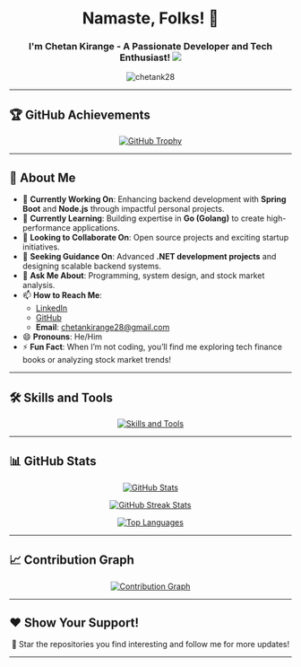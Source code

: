 <h1 align="center">Namaste, Folks! 🙏</h1>
<h3 align="center">I'm Chetan Kirange - A Passionate Developer and Tech Enthusiast! <img src="https://user-images.githubusercontent.com/73097560/115834477-dbab4500-a447-11eb-908a-139a6edaec5c.gif"></h3>

<p align="center">
  <img src="https://komarev.com/ghpvc/?username=chetanK28&label=Profile%20views&color=0e75b6&style=flat" alt="chetank28" />
</p>

---

## 🏆 GitHub Achievements

<p align="center">
  <a href="https://github.com/ryo-ma/github-profile-trophy">
    <img src="https://github-profile-trophy.vercel.app/?username=chetanK28&theme=onedark&no-frame=true&row=1&column=7" alt="GitHub Trophy" />
  </a>
</p>

---

## 🌟 About Me

- 🔭 **Currently Working On**: Enhancing backend development with **Spring Boot** and **Node.js** through impactful personal projects.  
- 🌱 **Currently Learning**: Building expertise in **Go (Golang)** to create high-performance applications.  
- 👯 **Looking to Collaborate On**: Open source projects and exciting startup initiatives.  
- 🤔 **Seeking Guidance On**: Advanced **.NET development projects** and designing scalable backend systems.  
- 💬 **Ask Me About**: Programming, system design, and stock market analysis.  
- 📫 **How to Reach Me**:  
  - [LinkedIn](https://linkedin.com/in/chetankirange28)  
  - [GitHub](https://github.com/chetanK28)  
  - **Email**: chetankirange28@gmail.com  
- 😄 **Pronouns**: He/Him  
- ⚡ **Fun Fact**: When I’m not coding, you’ll find me exploring tech finance books or analyzing stock market trends!  

---

## 🛠️ Skills and Tools

<p align="center">
  <a href="https://skillicons.dev">
    <img src="https://skillicons.dev/icons?i=java,python,js,html,css,react,spring,nodejs,mysql,git,github,linux,vscode,bootstrap,tailwind" alt="Skills and Tools" />
  </a>
</p>

---

## 📊 GitHub Stats

<p align="center">
  <a href="https://github.com/chetanK28">
    <img src="https://github-readme-stats.vercel.app/api?username=chetanK28&show_icons=true&theme=algolia" alt="GitHub Stats" />
  </a>
</p>

<p align="center">
  <a href="https://github.com/chetanK28">
    <img src="https://github-readme-streak-stats.herokuapp.com/?user=chetanK28&theme=algolia" alt="GitHub Streak Stats" />
  </a>
</p>

<p align="center">
  <a href="https://github.com/chetanK28">
    <img src="https://github-readme-stats.vercel.app/api/top-langs/?username=chetanK28&layout=compact&theme=algolia" alt="Top Languages" />
  </a>
</p>

---

## 📈 Contribution Graph

<p align="center">
  <a href="https://github.com/ashutosh00710/github-readme-activity-graph">
    <img src="https://github-readme-activity-graph.cyclic.app/graph?username=chetanK28&theme=rogue" alt="Contribution Graph" />
  </a>
</p>

---

## ❤️ Show Your Support!

<p align="center">
  🌟 Star the repositories you find interesting and follow me for more updates!  
</p>

---
